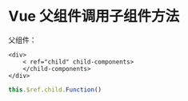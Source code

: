 # Vue 父组件调用子组件方法

父组件：

```vue
<div>
  	< ref="child" child-components>
	</child-components>
</div>
```

```js
this.$ref.child.Function()
```

